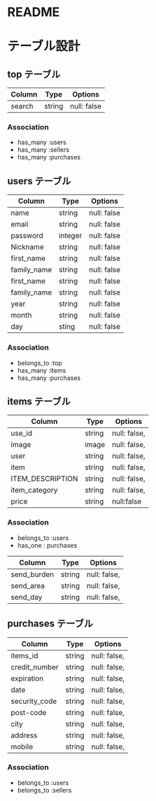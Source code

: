 # README

# テーブル設計
## top テーブル

| Column   | Type   | Options     |
| -------- | ------ | ----------- |
| search   | string | null: false |

### Association


- has_many :users
- has_many :sellers
- has_many :purchases



## users テーブル

| Column      | Type    | Options     |
| --------    | ------  | ----------- |
| name        | string  | null: false |
| email       | string  | null: false |
| password    | integer | null: false |
| Nickname    | string  | null: false |
| first_name  | string  | null: false |
| family_name | string  | null: false |
| first_name  | string  | null: false |
| family_name | string  | null: false |
| year        | string  | null: false |
| month       | string  | null: false |
| day         | sting   | null: false | 


### Association

- belongs_to :top
- has_many :items
- has_many :purchases


## items テーブル

| Column               |   Type    |         Options                |
| -------------------- | --------  | ------------------------------ |
| use_id               | string    | null: false,                   |
| image                | image     | null: false,                   |
| user                 | string    | null: false,                   |
| item                 | string    | null: false,                   |
| ITEM_DESCRIPTION     | string    | null: false,                   |
| item_category        | string    | null: false,                   |
| price                | string    | null:false                     |



### Association

- belongs_to :users
- has_one : purchases



| Column               |   Type    |         Options                |
| -------------------- | --------  | ------------------------------ |
| send_burden          | string    | null: false,                   |
| send_area            | string    | null: false,                   |
| send_day             | string    | null: false,                   |

## purchases テーブル

| Column           | Type       | Options                      |
| ---------------- | ---------- | ---------------------------- |
| items_id         | string     | null: false,                 |
| credit_number    | string     | null: false,                 |
| expiration       | string     | null: false,                 |
| date             | string     | null: false,                 |
| security_code    | string     | null: false,                 |
| post-code        | string     | null: false,                 |
| city             | string     | null: false,                 |
| address          | string     | null: false,                 |
| mobile           | string     | null: false,                 |



### Association

- belongs_to :users
- belongs_to :sellers
